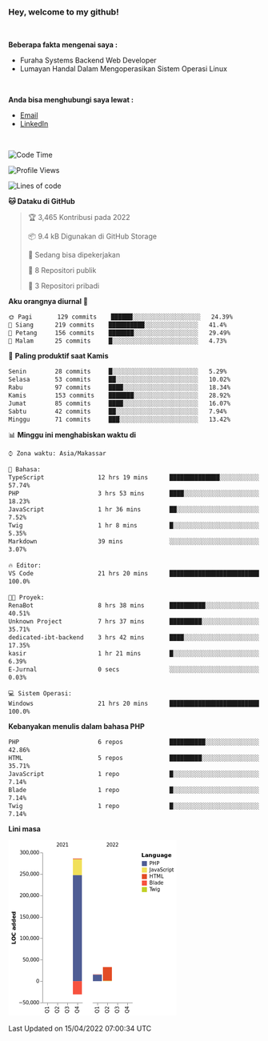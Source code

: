 <h3>Hey, welcome to my github!</h3>

<br>

<p><strong>Beberapa fakta mengenai saya :</strong></p>

<ul>
  <li>Furaha Systems Backend Web Developer</li>
  <li>Lumayan Handal Dalam Mengoperasikan Sistem Operasi Linux</li>
</ul>

<br>

<p><strong>Anda bisa menghubungi saya lewat :</strong></p>

<ul>
  <li><a href="mailto:renaldiapriyanto419@gmail.com">Email</a></li>
  <li><a href="https://www.linkedin.com/in/renaldi-kadang-314314206/">LinkedIn</a></li>
</ul>

<br>

<!--START_SECTION:waka-->
![Code Time](http://img.shields.io/badge/Code%20Time-79%20hrs%2045%20mins-blue)

![Profile Views](http://img.shields.io/badge/Profil%20dilihat-2-blue)

![Lines of code](https://img.shields.io/badge/Sejak%20Hello%20World%20aku%20telah%20menulis-304%20Thousand%20baris%20kode-blue)

**🐱 Dataku di GitHub** 

> 🏆 3,465 Kontribusi pada 2022
 > 
> 📦 9.4 kB Digunakan di GitHub Storage 
 > 
> 💼 Sedang bisa dipekerjakan
 > 
> 📜 8 Repositori publik 
 > 
> 🔑 3 Repositori pribadi  
 > 
**Aku orangnya diurnal 🐤** 

```text
🌞 Pagi       129 commits    ██████░░░░░░░░░░░░░░░░░░░   24.39% 
🌆 Siang      219 commits    ██████████░░░░░░░░░░░░░░░   41.4% 
🌃 Petang     156 commits    ███████░░░░░░░░░░░░░░░░░░   29.49% 
🌙 Malam      25 commits     █░░░░░░░░░░░░░░░░░░░░░░░░   4.73%

```
📅 **Paling produktif saat Kamis** 

```text
Senin        28 commits     █░░░░░░░░░░░░░░░░░░░░░░░░   5.29% 
Selasa       53 commits     ██░░░░░░░░░░░░░░░░░░░░░░░   10.02% 
Rabu         97 commits     ████░░░░░░░░░░░░░░░░░░░░░   18.34% 
Kamis        153 commits    ███████░░░░░░░░░░░░░░░░░░   28.92% 
Jumat        85 commits     ████░░░░░░░░░░░░░░░░░░░░░   16.07% 
Sabtu        42 commits     ██░░░░░░░░░░░░░░░░░░░░░░░   7.94% 
Minggu       71 commits     ███░░░░░░░░░░░░░░░░░░░░░░   13.42%

```


📊 **Minggu ini menghabiskan waktu di** 

```text
⌚︎ Zona waktu: Asia/Makassar

💬 Bahasa: 
TypeScript               12 hrs 19 mins      ██████████████░░░░░░░░░░░   57.74% 
PHP                      3 hrs 53 mins       ████░░░░░░░░░░░░░░░░░░░░░   18.23% 
JavaScript               1 hr 36 mins        ██░░░░░░░░░░░░░░░░░░░░░░░   7.52% 
Twig                     1 hr 8 mins         █░░░░░░░░░░░░░░░░░░░░░░░░   5.35% 
Markdown                 39 mins             ░░░░░░░░░░░░░░░░░░░░░░░░░   3.07%

🔥 Editor: 
VS Code                  21 hrs 20 mins      █████████████████████████   100.0%

🐱‍💻 Proyek: 
RenaBot                  8 hrs 38 mins       ██████████░░░░░░░░░░░░░░░   40.51% 
Unknown Project          7 hrs 37 mins       █████████░░░░░░░░░░░░░░░░   35.71% 
dedicated-ibt-backend    3 hrs 42 mins       ████░░░░░░░░░░░░░░░░░░░░░   17.35% 
kasir                    1 hr 21 mins        █░░░░░░░░░░░░░░░░░░░░░░░░   6.39% 
E-Jurnal                 0 secs              ░░░░░░░░░░░░░░░░░░░░░░░░░   0.03%

💻 Sistem Operasi: 
Windows                  21 hrs 20 mins      █████████████████████████   100.0%

```

**Kebanyakan menulis dalam bahasa PHP** 

```text
PHP                      6 repos             ██████████░░░░░░░░░░░░░░░   42.86% 
HTML                     5 repos             █████████░░░░░░░░░░░░░░░░   35.71% 
JavaScript               1 repo              █░░░░░░░░░░░░░░░░░░░░░░░░   7.14% 
Blade                    1 repo              █░░░░░░░░░░░░░░░░░░░░░░░░   7.14% 
Twig                     1 repo              █░░░░░░░░░░░░░░░░░░░░░░░░   7.14%

```


**Lini masa**

![Chart not found](https://raw.githubusercontent.com/Sylent-Sys/Sylent-Sys/main/charts/bar_graph.png) 


 Last Updated on 15/04/2022 07:00:34 UTC
<!--END_SECTION:waka-->
